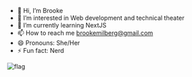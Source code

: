 - 👋 Hi, I’m Brooke
- 👀 I’m interested in Web development and technical theater
- 🌱 I’m currently learning NextJS
- 📫 How to reach me brookemilberg@gmail.com
- 😄 Pronouns: She/Her
- ⚡ Fun fact: Nerd

![flag](https://badge.les.bi/88x31/trans/lesbi/half/outset-double.png)
<!---
rh-35/rh-35 is a ✨ special ✨ repository because its `README.md` (this file) appears on your GitHub profile.
You can click the Preview link to take a look at your changes.
--->
